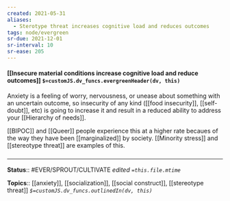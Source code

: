 ```yaml
---
created: 2021-05-31
aliases:
  - Sterotype threat increases cognitive load and reduces outcomes
tags: node/evergreen
sr-due: 2021-12-01
sr-interval: 10
sr-ease: 205
---
```


#### [[Insecure material conditions increase cognitive load and reduce outcomes]] `$=customJS.dv_funcs.evergreenHeader(dv, this)`

Anxiety is a feeling of worry, nervousness, or unease about something with an uncertain outcome, so insecurity of any kind ([[food insecurity]], [[self-doubt]], etc) is going to increase it and result in a reduced ability to address your [[Hierarchy of needs]].

[[BIPOC]] and [[Queer]] people experience this at a higher rate becaues of the way they have been [[marginalized]] by society. [[Minority stress]] and [[stereotype threat]] are examples of this. 

### <hr class="footnote"/>

**Status**:: #EVER/SPROUT/CULTIVATE 
*edited `=this.file.mtime`*

**Topics**:: [[anxiety]], [[socialization]], [[social construct]], [[stereotype threat]]
*`$=customJS.dv_funcs.outlinedIn(dv, this)`*
